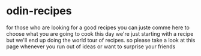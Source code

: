 # odin-recipes
for those who are looking for a good recipes you can juste comme here to choose what you are going to cook this day
we're just starting with a recipe but we'll end up doing the world tour of recipes.
so please take a look at this page whenever you run out of ideas or want to surprise your friends 

